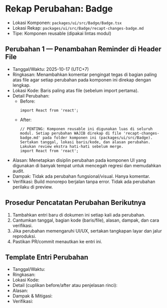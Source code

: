 # Rekap Perubahan: Badge

- Lokasi Komponen: `packages/ui/src/Badge/Badge.tsx`
- Lokasi Rekap: `packages/ui/src/Badge/recapt-changes-badge.md`
- Tipe: Komponen reusable (dipakai lintas modul)

## Perubahan 1 — Penambahan Reminder di Header File
- Tanggal/Waktu: 2025-10-17 (UTC+7)
- Ringkasan: Menambahkan komentar pengingat tegas di bagian paling atas file agar setiap perubahan pada komponen ini direkap dengan lengkap.
- Lokasi Kode: Baris paling atas file (sebelum import pertama).
- Detail Perubahan:
  - Before:
    ```tsx
    import React from 'react';
    ```
  - After:
    ```tsx
    // PENTING: Komponen reusable ini digunakan luas di seluruh modul. Setiap perubahan WAJIB direkap di file 'recapt-changes-badge.md' pada folder komponen ini (packages/ui/src/Badge). Sertakan tanggal, lokasi baris/kode, dan alasan perubahan. Lakukan review ekstra hati-hati sebelum merge.
    import React from 'react';
    ```
- Alasan: Menetapkan disiplin perubahan pada komponen UI yang digunakan di banyak tempat untuk mencegah regresi dan memudahkan audit.
- Dampak: Tidak ada perubahan fungsional/visual. Hanya komentar.
- Verifikasi: Build monorepo berjalan tanpa error. Tidak ada perubahan perilaku di preview.

## Prosedur Pencatatan Perubahan Berikutnya
1. Tambahkan entri baru di dokumen ini setiap kali ada perubahan.
2. Cantumkan tanggal, bagian kode (baris/file), alasan, dampak, dan cara verifikasi.
3. Jika perubahan memengaruhi UI/UX, sertakan tangkapan layar dan jalur reproduksi.
4. Pastikan PR/commit menautkan ke entri ini.

## Template Entri Perubahan
- Tanggal/Waktu:
- Ringkasan:
- Lokasi Kode:
- Detail (cuplikan before/after atau penjelasan rinci):
- Alasan:
- Dampak & Mitigasi:
- Verifikasi: